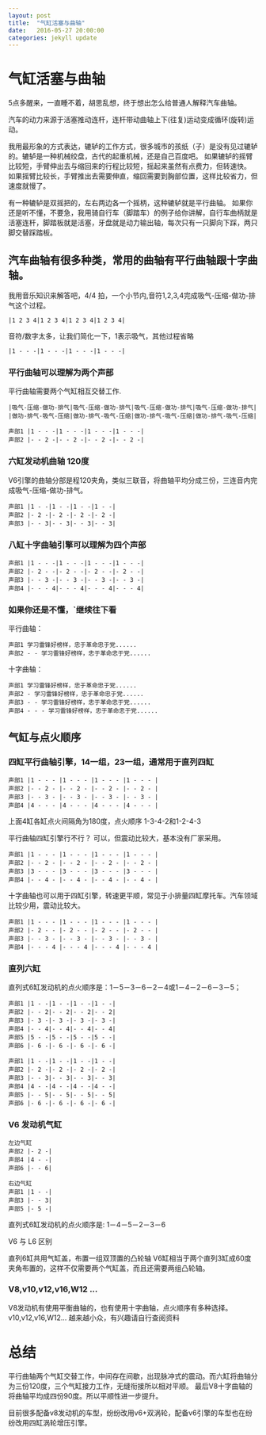 ```yaml
---
layout: post
title:  "气缸活塞与曲轴"
date:   2016-05-27 20:00:00
categories: jekyll update
---
```


# 气缸活塞与曲轴

5点多醒来，一直睡不着，胡思乱想，终于想出怎么给普通人解释汽车曲轴。

汽车的动力来源于活塞推动连杆，连杆带动曲轴上下(往复)运动变成循环(旋转)运动。

我用最形象的方式表达，辘轳的工作方式，很多城市的孩纸（子）是没有见过辘轳的。辘轳是一种机械绞盘，古代的起重机械，还是自己百度吧。
如果辘轳的摇臂比较短，手臂伸出去与缩回来的行程比较短，摇起来虽然有点费力，但转速快。
如果摇臂比较长，手臂推出去需要伸直，缩回需要到胸部位置，这样比较省力，但速度就慢了。

有一种辘轳是双摇把的，左右两边各一个摇柄，这种辘轳就是平行曲轴。
如果你还是听不懂，不要急，我用骑自行车（脚踏车）的例子给你讲解，自行车曲柄就是活塞连杆，脚踏板就是活塞，牙盘就是动力输出轴，每次只有一只脚向下踩，两只脚交替踩踏板。

## 汽车曲轴有很多种类，常用的曲轴有平行曲轴跟十字曲轴。

我用音乐知识来解答吧，4/4 拍，一个小节内,音符1,2,3,4完成吸气-压缩-做功-排气这个过程。
```
|1 2 3 4|1 2 3 4|1 2 3 4|1 2 3 4|
```
音符/数字太多，让我们简化一下，1表示吸气，其他过程省略

```
|1 - - -|1 - - -|1 - - -|1 - - -|
```

### 平行曲轴可以理解为两个声部

平行曲轴需要两个气缸相互交替工作.
```
|吸气-压缩-做功-排气|吸气-压缩-做功-排气|吸气-压缩-做功-排气|吸气-压缩-做功-排气|
|做功-排气-吸气-压缩|做功-排气-吸气-压缩|做功-排气-吸气-压缩|做功-排气-吸气-压缩|

声部1 |1 - - -|1 - - -|1 - - -|1 - - -|
声部2 |- - 2 -|- - 2 -|- - 2 -|- - 2 -|
```
### 六缸发动机曲轴 120度

V6引擎的曲轴分部是程120夹角，类似三联音，将曲轴平均分成三份，三连音内完成吸气-压缩-做功-排气。
```
声部1 |1 - -|1 - -|1 - -|1 - -|
声部2 |- 2 -|- 2 -|- 2 -|- 2 -|
声部3 |- - 3|- - 3|- - 3|- - 3|
```
### 八缸十字曲轴引擎可以理解为四个声部
```
声部1 |1 - - -|1 - - -|1 - - -|1 - - -|
声部2 |- 2 - -|- 2 - -|- 2 - -|- 2 - -|
声部3 |- - 3 -|- - 3 -|- - 3 -|- - 3 -|
声部4 |- - - 4|- - - 4|- - - 4|- - - 4|
```
### 如果你还是不懂，`继续往下看

平行曲轴：
```
声部1 学习雷锋好榜样，忠于革命忠于党......
声部2 - - 学习雷锋好榜样，忠于革命忠于党......
```

十字曲轴：
```
声部1 学习雷锋好榜样，忠于革命忠于党......
声部2 - 学习雷锋好榜样，忠于革命忠于党......
声部3 - - 学习雷锋好榜样，忠于革命忠于党......
声部4 - - - 学习雷锋好榜样，忠于革命忠于党......
```
## 气缸与点火顺序

### 四缸平行曲轴引擎，14一组，23一组，通常用于直列四缸
```
声部1 |1 - - - |1 - - - |1 - - - |1 - - - |
声部2 |- - 2 - |- - 2 - |- - 2 - |- - 2 - |
声部3 |- - 3 - |- - 3 - |- - 3 - |- - 3 - |
声部4 |4 - - - |4 - - - |4 - - - |4 - - - |
```
上面4缸各缸点火间隔角为180度，点火顺序 1-3-4-2和1-2-4-3

平行曲轴四缸引擎行不行？ 可以，但震动比较大，基本没有厂家采用。
```
声部1 |1 - - - |1 - - - |1 - - - |1 - - - |
声部2 |- - 2 - |- - 2 - |- - 2 - |- - 2 - |
声部3 |3 - - - |3 - - - |3 - - - |3 - - - |
声部4 |- - 4 - |- - 4 - |- - 4 - |- - 4 - |
```
十字曲轴也可以用于四缸引擎，转速更平顺，常见于小排量四缸摩托车。汽车领域比较少用，震动比较大。
```
声部1 |1 - - - |1 - - - |1 - - - |1 - - - |
声部2 |- 2 - - |- 2 - - |- 2 - - |- 2 - - |
声部3 |- - 3 - |- - 3 - |- - 3 - |- - 3 - |
声部4 |- - - 4 |- - - 4 |- - - 4 |- - - 4 |
```
### 直列六缸

直列式6缸发动机的点火顺序是：1－5－3－6－2－4或1－4－2－6－3－5；
```
声部1 |1 - -|1 - -|1 - -|1 - -|
声部2 |- - 2|- - 2|- - 2|- - 2|
声部3 |- 3 -|- 3 -|- 3 -|- 3 -|
声部4 |- - 4|- - 4|- - 4|- - 4|
声部5 |5 - -|5 - -|5 - -|5 - -|
声部6 |- 6 -|- 6 -|- 6 -|- 6 -|

声部1 |1 - -|1 - -|1 - -|1 - -|
声部2 |- 2 -|- 2 -|- 2 -|- 2 -|
声部3 |- - 3|- - 3|- - 3|- - 3|
声部4 |4 - -|4 - -|4 - -|4 - -|
声部5 |- - 5|- - 5|- - 5|- - 5|
声部6 |- 6 -|- 6 -|- 6 -|- 6 -|
```

### V6 发动机气缸
```
左边气缸
声部2 |- 2 -|
声部4 |4 - -|
声部6 |- - 6|

右边气缸
声部1 |1 - -|
声部3 |- - 3|
声部5 |- 5 -|
```
直列式6缸发动机的点火顺序是: 1－4－5－2－3－6

V6 与 L6 区别

直列6缸共用气缸盖，布置一组双顶置的凸轮轴
V6缸相当于两个直列3缸成60度夹角布置的，这样不仅需要两个气缸盖，而且还需要两组凸轮轴。

### V8,v10,v12,v16,W12 ...
V8发动机有使用平衡曲轴的，也有使用十字曲轴，点火顺序有多种选择。v10,v12,v16,W12... 越来越小众，有兴趣请自行查阅资料


# 总结

平行曲轴两个气缸交替工作，中间存在间歇，出现脉冲式的震动。而六缸将曲轴分为三份120度，三个气缸接力工作，无缝衔接所以相对平顺。
最后V8十字曲轴的将曲轴平均成四份90度。所以平顺性进一步提升。

目前很多配备v8发动机的车型，纷纷改用v6+双涡轮，配备v6引擎的车型也在纷纷改用四缸涡轮增压引擎。

